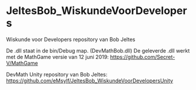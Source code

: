 # JeltesBob_WiskundeVoorDevelopers
Wiskunde voor Developers repository van Bob Jeltes

De .dll staat in de bin/Debug map. (DevMathBob.dll)
De geleverde .dll werkt met de MathGame versie van 12 juni 2019: https://github.com/Secret-V/MathGame

DevMath Unity repository van Bob Jeltes: https://github.com/eMsylf/JeltesBob_WiskundeVoorDevelopersUnity
